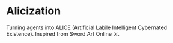 # Alicization
Turning agents into ALICE (Artificial Labile Intelligent Cybernated Existence). Inspired from Sword Art Online ⚔️.
